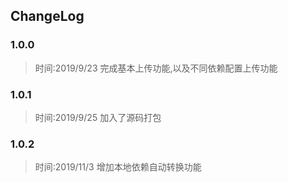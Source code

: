 ## ChangeLog

### 1.0.0
> 时间:2019/9/23
> 完成基本上传功能,以及不同依赖配置上传功能

### 1.0.1
> 时间:2019/9/25
> 加入了源码打包

### 1.0.2
> 时间:2019/11/3
> 增加本地依赖自动转换功能

